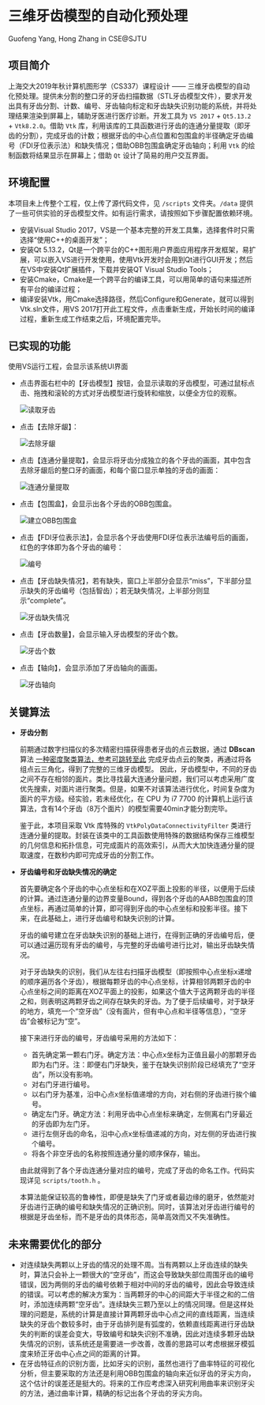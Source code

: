 # **三维牙齿模型的自动化预处理**

Guofeng Yang, Hong Zhang in CSE@SJTU

## **项目简介**

上海交大2019年秋计算机图形学（CS337）课程设计 —— 三维牙齿模型的自动化预处理。提供未分割的整口牙的牙齿扫描数据（STL牙齿模型文件），要求开发出具有牙齿分割、计数、编号、牙齿轴向标定和牙齿缺失识别功能的系统，并将处理结果渲染到屏幕上，辅助牙医进行医疗诊断。开发工具为 `VS 2017` + `Qt5.13.2` + `Vtk8.2.0`。借助 `Vtk` 库，利用该库的工具函数进行牙齿的连通分量提取（即牙齿的分割），完成牙齿的计数；根据牙齿的中心点位置和包围盒的半径确定牙齿编号（FDI牙位表示法）和缺失情况；借助OBB包围盒确定牙齿轴向；利用 `Vtk` 的绘制函数将结果显示在屏幕上；借助 `Qt` 设计了简易的用户交互界面。 

## **环境配置**

本项目未上传整个工程，仅上传了源代码文件，见 `/scripts` 文件夹。`/data` 提供了一些可供实验的牙齿模型文件。如有运行需求，请按照如下步骤配置依赖环境。

* 安装Visual Studio 2017，VS是一个基本完整的开发工具集，选择套件时只需选择“使用C++的桌面开发”；
* 安装Qt 5.13.2，Qt是一个跨平台的C++图形用户界面应用程序开发框架，易扩展，可以嵌入VS进行开发使用，使用Vtk开发时会用到Qt进行GUI开发；然后在VS中安装Qt扩展插件，下载并安装QT Visual Studio Tools；
* 安装Cmake，Cmake是一个跨平台的编译工具，可以用简单的语句来描述所有平台的编译过程；
* 编译安装Vtk，用Cmake选择路径，然后Configure和Generate，就可以得到Vtk.sln文件，用VS 2017打开此工程文件，点击重新生成，开始长时间的编译过程，重新生成工作结束之后，环境配置完毕。


## **已实现的功能**

使用VS运行工程，会显示该系统UI界面
* 点击界面右栏中的【牙齿模型】按钮，会显示读取的牙齿模型，可通过鼠标点击、拖拽和滚轮的方式对牙齿模型进行旋转和缩放，以便全方位的观察。

  ![读取牙齿](images/读取牙齿.png)

* 点击【去除牙龈】：

  ![去除牙龈](images/去除牙龈.png)

* 点击【连通分量提取】，会显示将牙齿分成独立的各个牙齿的画面，其中包含去除牙龈后的整口牙的画面，和每个窗口显示单独的牙齿的画面：

  ![连通分量提取](images/连通分量提取.png)

* 点击【包围盒】，会显示出各个牙齿的OBB包围盒。

  ![建立OBB包围盒](images/建立OBB包围盒.png)

* 点击【FDI牙位表示法】，会显示各个牙齿使用FDI牙位表示法编号后的画面，红色的字体即为各个牙齿的编号：

  ![编号](images/编号.png)

* 点击【牙齿缺失情况】，若有缺失，窗口上半部分会显示“miss”，下半部分显示缺失的牙齿编号（包括智齿）；若无缺失情况，上半部分则显示“complete”。

  ![牙齿缺失情况](images/牙齿缺失情况.png)

* 点击【牙齿数量】，会显示输入牙齿模型的牙齿个数。

  ![牙齿个数](images/牙齿个数.png)

* 点击【轴向】，会显示添加了牙齿轴向的画面。

  ![牙齿轴向](images/牙齿轴向.png)

## **关键算法**

* **牙齿分割**

  前期通过数字扫描仪的多次精密扫描获得患者牙齿的点云数据，通过 **DBscan** 算法 [一种密度聚类算法，参考可跳转至此](https://blog.csdn.net/huacha__/article/details/81094891) 完成牙齿点云的聚类，再通过将各组点云三角化，得到了完整的三维牙齿模型。
  因此，牙齿模型中，不同的牙齿之间不存在相邻的面片。类比寻找最大连通分量问题，我们可以考虑采用广度优先搜索，对面片进行聚类。但是，如果不对该算法进行优化，时间复杂度为面片的平方级。经实验，若未经优化，在 CPU 为 i7 7700 的计算机上运行该算法，含有14个牙齿（8万个面片）的模型需要40min才能分割完毕。

  鉴于此，本项目采取 Vtk 库特殊的 `VtkPolyDataConnectivityFilter` 类进行连通分量的提取。封装在该类中的工具函数使用特殊的数据结构保存三维模型的几何信息和拓扑信息，可完成面片的高效索引，从而大大加快连通分量的提取速度，在数秒内即可完成牙齿的分割工作。



* **牙齿编号和牙齿缺失情况的确定**
 
  首先要确定各个牙齿的中心点坐标和在XOZ平面上投影的半径，以便用于后续的计算。通过连通分量的边界变量Bound，得到各个牙齿的AABB包围盒的顶点坐标，再通过简单的计算，即可得到牙齿的中心点坐标和投影半径。接下来，在此基础上，进行牙齿编号和缺失识别的计算。
 
  牙齿的编号建立在牙齿缺失识别的基础上进行，在得到正确的牙齿编号后，便可以通过遍历现有牙齿的编号，与完整的牙齿编号进行比对，输出牙齿缺失情况。

  对于牙齿缺失的识别，我们从左往右扫描牙齿模型（即按照中心点坐标x递增的顺序遍历各个牙齿），根据每颗牙齿的中心点坐标，计算相邻两颗牙齿的中心点坐标之间的距离在XOZ平面上的投影，如果这个值大于这两颗牙齿的半径之和，则表明这两颗牙齿之间存在缺失的牙齿。为了便于后续编号，对于缺牙的地方，填充一个“空牙齿”（没有面片，但有中心点和半径等信息），“空牙齿”会被标记为“空”。

  接下来进行牙齿的编号，牙齿编号采用的方法如下：
  * 首先确定第一颗右门牙。确定方法：中心点x坐标为正值且最小的那颗牙齿即为右门牙。注：即便右门牙缺失，鉴于在缺失识别阶段已经填充了“空牙齿”，所以没有影响。
  * 对右门牙进行编号。
  * 以右门牙为基准，沿中心点x坐标值递增的方向，对右侧的牙齿进行挨个编号。
  * 确定左门牙。确定方法：利用牙齿中心点坐标来确定，左侧离右门牙最近的牙齿即为左门牙。
  * 进行左侧牙齿的命名，沿中心点x坐标值递减的方向，对左侧的牙齿进行挨个编号。
  * 将各个非空牙齿的名称按照连通分量的顺序保存，输出。

  由此就得到了各个牙齿连通分量对应的编号，完成了牙齿的命名工作。代码实现详见 `scripts/tooth.h` 。

  本算法能保证较高的鲁棒性，即便是缺失了门牙或者最边缘的磨牙，依然能对牙齿进行正确的编号和缺失情况的正确识别。同时，该算法对牙齿进行编号的根据是牙齿坐标，而不是牙齿的具体形态，简单高效而又不失准确性。

## **未来需要优化的部分**

* 对连续缺失两颗以上牙齿的情况的处理不周。当有两颗以上牙齿连续的缺失时，算法只会补上一颗很大的“空牙齿”，而这会导致缺失部位周围牙齿的编号错误，因为两侧的牙齿的编号依赖于相对中间的牙齿的编号，因此会导致连续的错误。可以考虑的解决方案为：当两颗牙的中心的间距大于半径之和的二倍时，添加连续两颗“空牙齿”。连续缺失三颗乃至以上的情况同理。但是这样处理的问题是，系统的计算是直接计算两颗牙齿中心点之间的直线距离，当连续缺失的牙齿个数较多时，由于牙齿排列是有弧度的，依赖直线距离进行牙齿缺失的判断的误差会变大，导致编号和缺失识别不准确，因此对连续多颗牙齿缺失情况的识别，该系统还是需要进一步改善，改善的思路可以考虑根据牙模弧度来矫正牙齿中心点之间的距离的计算。
* 在牙齿特征点的识别方面，比如牙尖的识别，虽然也进行了曲率特征的可视化分析，但主要采取的方法还是利用OBB包围盒的轴向来近似牙齿的牙尖方向，这个估计的误差还是挺大的。将来的工作应考虑深入研究利用曲率来识别牙尖的方法，通过曲率计算，精确的标记出各个牙齿的牙尖方向。


